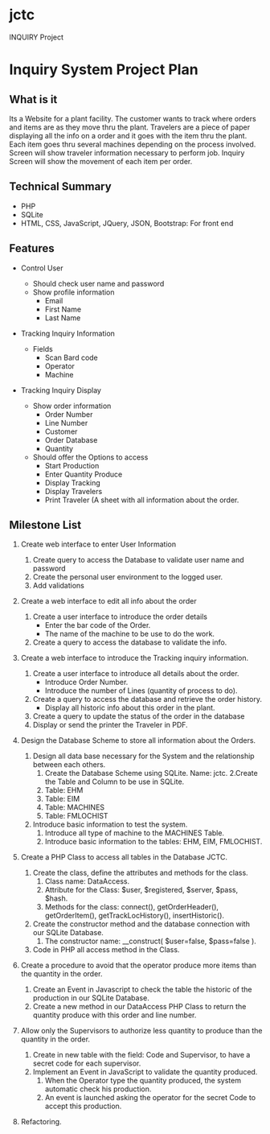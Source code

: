 # jctc
INQUIRY Project
# Inquiry  System Project Plan

## What is it
Its a Website for a plant facility. The customer wants to track where orders and items are as they move thru the plant.  Travelers are a piece of paper displaying all the info on a order and it goes with the item thru the plant.  Each item goes thru several machines depending on the process involved.  
Screen will show traveler information necessary to perform job. Inquiry Screen will show the movement of each item per order.

## Technical Summary

* PHP
* SQLite
* HTML, CSS, JavaScript, JQuery, JSON, Bootstrap: For front end

## Features

* Control User
  * Should check user name and password
  * Show profile information
    * Email
    * First Name
    * Last Name

* Tracking Inquiry Information
  * Fields
    * Scan Bard code
    * Operator
    * Machine
* Tracking Inquiry Display
  * Show order information
    * Order Number
    * Line Number
    * Customer
    * Order Database
    * Quantity
  * Should offer the Options to access
    * Start Production
    * Enter Quantity Produce
    * Display Tracking
    * Display Travelers
    * Print Traveler (A sheet with all information about the order.

## Milestone List

1. Create web interface to enter User Information
   1. Create query to access the Database to validate user name and password
   2. Create the personal user environment to the logged user.
   3. Add validations
2. Create a web interface to edit all info about the order
   1. Create a user interface to introduce the order details
      * Enter the bar code of the Order.
      * The name of the machine to be use to do the work.
   2. Create a query to access the database to validate the info.
3. Create a web interface to introduce the Tracking inquiry information.
   1. Create a user interface to introduce all details about the order.
      * Introduce Order Number.
      * Introduce the number of Lines (quantity of process to do).
   2. Create a query to access the database and retrieve the order history.
      * Display all historic info about this order in the plant.
   3. Create a query to update the status of the order in the database
   4. Display or send the printer the Traveler in PDF.
4. Design the Database Scheme to store all information about the Orders.
   1. Design all data base necessary for the System and the relationship between each others.
      1. Create the Database Scheme using SQLite. Name: jctc.
      2.Create the Table and Column to be use in SQLite.
        1. Table: EHM
        2. Table: EIM
        3. Table: MACHINES
        4. Table: FMLOCHIST
   2. Introduce basic information to test the system.
      1. Introduce all type of machine  to the MACHINES Table.
      2. Introduce basic information to the tables: EHM, EIM, FMLOCHIST.


5. Create a PHP Class to access all tables in the Database JCTC.
   1. Create the class, define the attributes and methods for the class.
      1. Class name: DataAccess.
      2. Attribute for the Class: $user, $registered, $server, $pass, $hash.
      3. Methods for the class: connect(), getOrderHeader(), getOrderItem(), getTrackLocHistory(), insertHistoric().
   2. Create the constructor method and the database connection with our SQLite Database.
      1. The constructor name:  __construct( $user=false, $pass=false ).
   3. Code in PHP all access method in the Class.
6. Create a procedure to avoid that the operator produce more items than the quantity in the order.
   1. Create an Event in Javascript  to check the table the historic of the production in our SQLite Database.
   2. Create a new method in our DataAccess PHP Class to return the quantity produce with this order and line number.

7. Allow only the Supervisors to authorize less quantity to produce  than the quantity in the order.
   1. Create in new table with the  field: Code and Supervisor, to have a secret code for each supervisor.
   2. Implement an Event in JavaScript to validate the quantity produced.
      1. When the Operator type the quantity produced, the system automatic check his production.
      2. An event is launched asking the operator for the secret Code to accept this production.
8. Refactoring.
